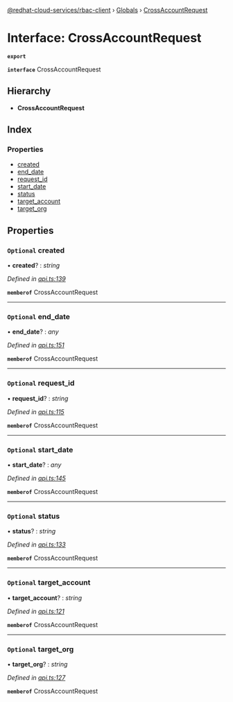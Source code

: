 [@redhat-cloud-services/rbac-client](../README.md) › [Globals](../globals.md) › [CrossAccountRequest](crossaccountrequest.md)

# Interface: CrossAccountRequest

**`export`** 

**`interface`** CrossAccountRequest

## Hierarchy

* **CrossAccountRequest**

## Index

### Properties

* [created](crossaccountrequest.md#optional-created)
* [end_date](crossaccountrequest.md#optional-end_date)
* [request_id](crossaccountrequest.md#optional-request_id)
* [start_date](crossaccountrequest.md#optional-start_date)
* [status](crossaccountrequest.md#optional-status)
* [target_account](crossaccountrequest.md#optional-target_account)
* [target_org](crossaccountrequest.md#optional-target_org)

## Properties

### `Optional` created

• **created**? : *string*

*Defined in [api.ts:139](https://github.com/RedHatInsights/javascript-clients/blob/master/packages/rbac/api.ts#L139)*

**`memberof`** CrossAccountRequest

___

### `Optional` end_date

• **end_date**? : *any*

*Defined in [api.ts:151](https://github.com/RedHatInsights/javascript-clients/blob/master/packages/rbac/api.ts#L151)*

**`memberof`** CrossAccountRequest

___

### `Optional` request_id

• **request_id**? : *string*

*Defined in [api.ts:115](https://github.com/RedHatInsights/javascript-clients/blob/master/packages/rbac/api.ts#L115)*

**`memberof`** CrossAccountRequest

___

### `Optional` start_date

• **start_date**? : *any*

*Defined in [api.ts:145](https://github.com/RedHatInsights/javascript-clients/blob/master/packages/rbac/api.ts#L145)*

**`memberof`** CrossAccountRequest

___

### `Optional` status

• **status**? : *string*

*Defined in [api.ts:133](https://github.com/RedHatInsights/javascript-clients/blob/master/packages/rbac/api.ts#L133)*

**`memberof`** CrossAccountRequest

___

### `Optional` target_account

• **target_account**? : *string*

*Defined in [api.ts:121](https://github.com/RedHatInsights/javascript-clients/blob/master/packages/rbac/api.ts#L121)*

**`memberof`** CrossAccountRequest

___

### `Optional` target_org

• **target_org**? : *string*

*Defined in [api.ts:127](https://github.com/RedHatInsights/javascript-clients/blob/master/packages/rbac/api.ts#L127)*

**`memberof`** CrossAccountRequest

